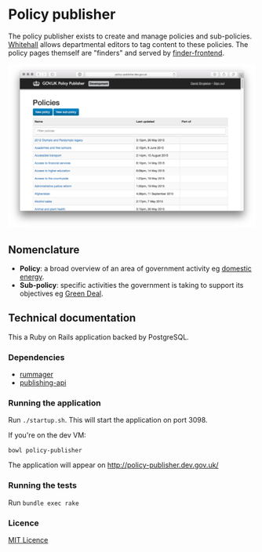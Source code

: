# Policy publisher

The policy publisher exists to create and manage policies and sub-policies. [Whitehall](https://github.com/alphagov/whitehall) allows departmental editors to tag content to these policies. The policy pages themself are "finders" and served by [finder-frontend](https://github.com/alphagov/finder-frontend).

![Screenshot of Policy Publisher](docs/screenshot.png)

## Nomenclature

- **Policy**: a broad overview of an area of government activity eg [domestic energy](https://www.gov.uk/government/policies/helping-households-to-cut-their-energy-bills).
- **Sub-policy**: specific activities the government is taking to support its objectives eg [Green Deal](https://www.gov.uk/government/policies/helping-households-to-cut-their-energy-bills/supporting-pages/green-deal).

## Technical documentation

This a Ruby on Rails application backed by PostgreSQL.

### Dependencies

- [rummager](https://github.com/alphagov/rummager)
- [publishing-api](https://github.com/alphagov/publishing-api)

### Running the application

Run `./startup.sh`.  This will start the application on port 3098.

If you're on the dev VM:

```
bowl policy-publisher
```

The application will appear on http://policy-publisher.dev.gov.uk/

### Running the tests

Run `bundle exec rake`

### Licence

[MIT Licence](LICENCE.txt)
